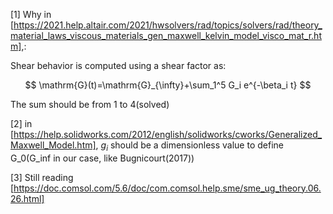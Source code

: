[1] Why in [https://2021.help.altair.com/2021/hwsolvers/rad/topics/solvers/rad/theory_material_laws_viscous_materials_gen_maxwell_kelvin_model_visco_mat_r.htm],:

Shear behavior is computed using a shear factor as:

$$
\mathrm{G}(t)=\mathrm{G}_{\infty}+\sum_1^5 G_i e^{-\beta_i t}
$$

The sum should be from 1 to 4(solved)


[2] in [https://help.solidworks.com/2012/english/solidworks/cworks/Generalized_Maxwell_Model.htm], $g_i$ should be a dimensionless value to define G_0(G_inf in our case, like Bugnicourt(2017))

[3] Still reading [https://doc.comsol.com/5.6/doc/com.comsol.help.sme/sme_ug_theory.06.26.html]